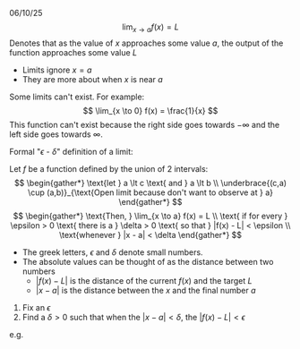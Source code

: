06/10/25
$$
\lim_{x \to a} f(x) = L
$$
Denotes that as the value of $x$ approaches some value $a$, the output of the function approaches some value $L$

- Limits ignore $x=a$
- They are more about when $x$ is near $a$

Some limits can't exist. For example:
$$
\lim_{x \to 0} f(x) = \frac{1}{x}
$$
This function can't exist because the right side goes towards $-\infty$ and the left side goes towards $\infty$.

Formal "$\epsilon$ - $\delta$" definition of a limit:

Let $f$ be a function defined by the union of 2 intervals:
$$
\begin{gather*}
\text{let } a \lt c \text{ and } a \lt b \\
\underbrace{(c,a) \cup (a,b)}_{\text{Open limit because don't want to observe at } a}
\end{gather*}
$$
$$
\begin{gather*}
\text{Then, } \lim_{x \to a} f(x) = L \\
\text{ if for every } \epsilon > 0 \text{ there is a } \delta > 0 \text{ so that } |f(x) - L| < \epsilon \\
\text{whenever } |x - a| < \delta
\end{gather*}
$$
- The greek letters, $\epsilon$ and $\delta$ denote small numbers.
- The absolute values can be thought of as the distance between two numbers
	- $|f(x) - L|$ is the distance of the current $f(x)$ and the target $L$
	- $|x - a|$ is the distance between the $x$ and the final number $a$

1. Fix an $\epsilon$
2. Find a $\delta > 0$ such that when the $|x - a| < \delta$, the $|f(x) - L| < \epsilon$

e.g.